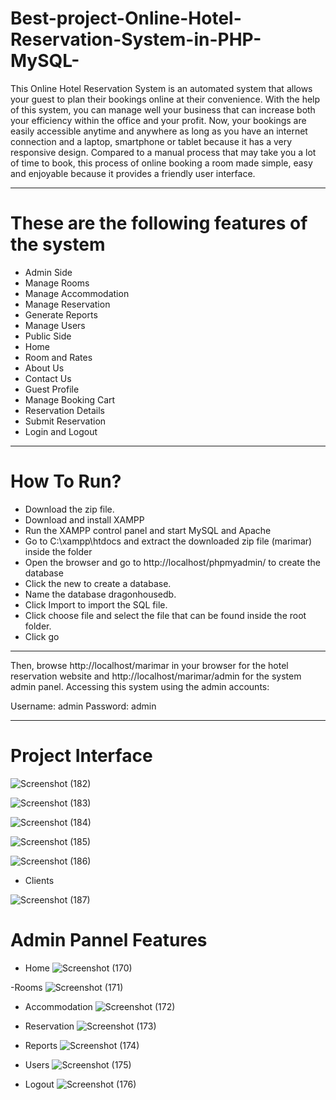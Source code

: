 # Best-project-Online-Hotel-Reservation-System-in-PHP-MySQL-

This Online Hotel Reservation System is an automated system that allows your guest to plan their bookings online at their convenience. 
With the help of this system, you can manage well your business that can increase both your efficiency within the office and your profit. 
Now, your bookings are easily accessible anytime and anywhere as long as you have an internet connection and a laptop, 
smartphone or tablet because it has a very responsive design. Compared to a manual process that may take you a lot of time to book, 
this process of online booking a room made simple, easy and enjoyable because it provides a friendly user interface.


---


# These are the following features of the system

- Admin Side
- Manage Rooms
- Manage Accommodation
- Manage Reservation
- Generate Reports
- Manage Users
- Public Side
- Home
- Room and Rates
- About Us
- Contact Us
- Guest Profile
- Manage Booking Cart
- Reservation Details
- Submit Reservation
- Login and Logout

---


# How To Run?

- Download the zip file.
- Download and install XAMPP
- Run the XAMPP control panel and start MySQL and Apache
- Go to C:\xampp\htdocs and extract the downloaded zip file (marimar) inside the folder
- Open the browser and go to http://localhost/phpmyadmin/ to create the database
- Click the new to create a database.
- Name the database dragonhousedb.
- Click Import to import the SQL file.
- Click choose file and select the file that can be found inside the root folder.
- Click go

---

Then, browse http://localhost/marimar in your browser for the hotel reservation website and http://localhost/marimar/admin for the system admin panel.
Accessing this system using the admin accounts:

Username: admin
Password: admin

---
# Project Interface 

![Screenshot (182)](https://user-images.githubusercontent.com/73945266/105053260-f19d1880-5a9a-11eb-9efd-d2a3eead4e7b.png)

![Screenshot (183)](https://user-images.githubusercontent.com/73945266/105053272-f3ff7280-5a9a-11eb-99c5-177283f82e79.png)

![Screenshot (184)](https://user-images.githubusercontent.com/73945266/105053289-f6fa6300-5a9a-11eb-8d17-0910f27281cb.png)

![Screenshot (185)](https://user-images.githubusercontent.com/73945266/105053303-f95cbd00-5a9a-11eb-9bd8-843bbad1fd3f.png)

![Screenshot (186)](https://user-images.githubusercontent.com/73945266/105053321-fc57ad80-5a9a-11eb-8425-f2b6a78228e0.png)

- Clients 

![Screenshot (187)](https://user-images.githubusercontent.com/73945266/105053338-ff529e00-5a9a-11eb-9f96-858011404f32.png)


# Admin Pannel Features 

- Home
![Screenshot (170)](https://user-images.githubusercontent.com/73945266/105051440-f6f96380-5a98-11eb-9434-f688e5484acb.png)

-Rooms
![Screenshot (171)](https://user-images.githubusercontent.com/73945266/105051451-f95bbd80-5a98-11eb-8b27-a67367cc428b.png)

- Accommodation 
![Screenshot (172)](https://user-images.githubusercontent.com/73945266/105051469-fd87db00-5a98-11eb-8b47-d3c822047a1d.png)

- Reservation 
![Screenshot (173)](https://user-images.githubusercontent.com/73945266/105051482-ffea3500-5a98-11eb-8e14-8b20f02fcea7.png)

- Reports 
![Screenshot (174)](https://user-images.githubusercontent.com/73945266/105051488-01b3f880-5a99-11eb-8e7e-5b920d3d09a4.png)

- Users
![Screenshot (175)](https://user-images.githubusercontent.com/73945266/105051495-037dbc00-5a99-11eb-8dff-310d9eab2b77.png)

- Logout
![Screenshot (176)](https://user-images.githubusercontent.com/73945266/105051505-05e01600-5a99-11eb-9781-d98d69c5db08.png)

